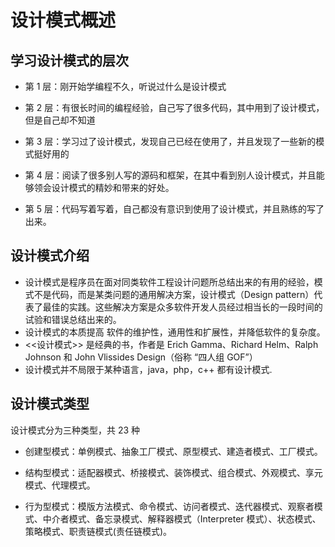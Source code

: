 # 设计模式概述

## 学习设计模式的层次

- 第 1 层：刚开始学编程不久，听说过什么是设计模式

- 第 2 层：有很长时间的编程经验，自己写了很多代码，其中用到了设计模式，但是自己却不知道

- 第 3 层：学习过了设计模式，发现自己已经在使用了，并且发现了一些新的模式挺好用的

- 第 4 层：阅读了很多别人写的源码和框架，在其中看到别人设计模式，并且能够领会设计模式的精妙和带来的好处。

- 第 5 层：代码写着写着，自己都没有意识到使用了设计模式，并且熟练的写了出来。

## 设计模式介绍

- 设计模式是程序员在面对同类软件工程设计问题所总结出来的有用的经验，模式不是代码，而是某类问题的通用解决方案，设计模式（Design pattern）代表了最佳的实践。这些解决方案是众多软件开发人员经过相当长的一段时间的试验和错误总结出来的。
- 设计模式的本质提高 软件的维护性，通用性和扩展性，并降低软件的复杂度。
- <<设计模式>> 是经典的书，作者是 Erich Gamma、Richard Helm、Ralph Johnson 和 John Vlissides Design（俗称 “四人组 GOF”）
- 设计模式并不局限于某种语言，java，php，c++ 都有设计模式.

## 设计模式类型

设计模式分为三种类型，共 23 种

- 创建型模式：单例模式、抽象工厂模式、原型模式、建造者模式、工厂模式。

- 结构型模式：适配器模式、桥接模式、装饰模式、组合模式、外观模式、享元模式、代理模式。
- 行为型模式：模版方法模式、命令模式、访问者模式、迭代器模式、观察者模式、中介者模式、备忘录模式、解释器模式（Interpreter 模式）、状态模式、策略模式、职责链模式(责任链模式)。
